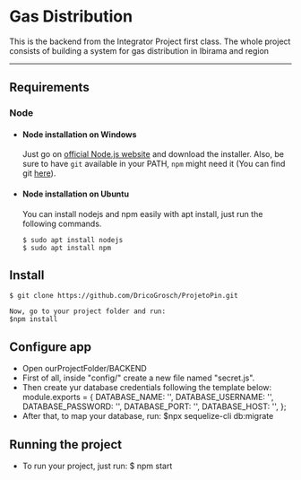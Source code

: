 # Gas Distribution

This is the backend from the Integrator Project first class.
The whole project consists of building a system for gas distribution in Ibirama and region

---
## Requirements
### Node
- #### Node installation on Windows

  Just go on [official Node.js website](https://nodejs.org/) and download the installer.
Also, be sure to have `git` available in your PATH, `npm` might need it (You can find git [here](https://git-scm.com/)).

- #### Node installation on Ubuntu

  You can install nodejs and npm easily with apt install, just run the following commands.

      $ sudo apt install nodejs
      $ sudo apt install npm

<!-- ### Yarn installation
  After installing node, this project will need yarn too, so just run the following command.
      $ npm install -g yarn
--- -->

## Install

    $ git clone https://github.com/DricoGrosch/ProjetoPin.git

    Now, go to your project folder and run:
    $npm install

## Configure app

- Open ourProjectFolder/BACKEND
- First of all, inside "config/" create a new file named "secret.js".
- Then create yur database credentials following the template below:
    module.exports = {
    DATABASE_NAME: '',
    DATABASE_USERNAME: '',
    DATABASE_PASSWORD: '',
    DATABASE_PORT: '',
    DATABASE_HOST: '',
    };
- After that, to map your database, run:
 $npx sequelize-cli db:migrate

## Running the project
- To run your project, just run:
    $ npm start